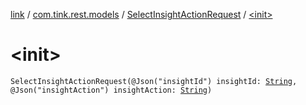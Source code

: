 [link](../../index.md) / [com.tink.rest.models](../index.md) / [SelectInsightActionRequest](index.md) / [&lt;init&gt;](./-init-.md)

# &lt;init&gt;

`SelectInsightActionRequest(@Json("insightId") insightId: `[`String`](https://kotlinlang.org/api/latest/jvm/stdlib/kotlin/-string/index.html)`, @Json("insightAction") insightAction: `[`String`](https://kotlinlang.org/api/latest/jvm/stdlib/kotlin/-string/index.html)`)`